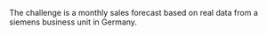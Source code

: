 The challenge is a monthly sales forecast based on real data from a siemens business unit in Germany.
